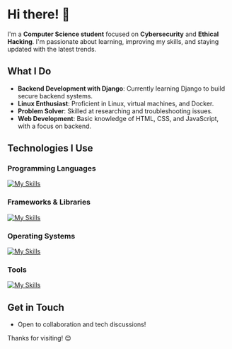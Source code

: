 
# Hi there! 👋

I'm a **Computer Science student** focused on **Cybersecurity** and **Ethical Hacking**. I'm passionate about learning, improving my skills, and staying updated with the latest trends.

## What I Do

- **Backend Development with Django**: Currently learning Django to build secure backend systems.
- **Linux Enthusiast**: Proficient in Linux, virtual machines, and Docker.
- **Problem Solver**: Skilled at researching and troubleshooting issues.
- **Web Development**: Basic knowledge of HTML, CSS, and JavaScript, with a focus on backend.

## Technologies I Use

### Programming Languages
[![My Skills](https://skillicons.dev/icons?i=js,cs,py,sqlite,mysql)](https://skillicons.dev)

### Frameworks & Libraries
[![My Skills](https://skillicons.dev/icons?i=django,anaconda,jquery)](https://skillicons.dev)

### Operating Systems
[![My Skills](https://skillicons.dev/icons?i=debian,kali,linux,windows,raspberrypi)](https://skillicons.dev)

### Tools
[![My Skills](https://skillicons.dev/icons?i=bash,docker,github,neovim,vim,vscode,obsidian)](https://skillicons.dev)

## Get in Touch

- Open to collaboration and tech discussions!

Thanks for visiting! 😊



<!--
**xXJuanDavidXx/xXJuanDavidXx** is a ✨ _special_ ✨ repository because its `README.md` (this file) appears on your GitHub profile.

Here are some ideas to get you started:

- 🔭 I’m currently working on ...
- 🌱 I’m currently learning ...
- 👯 I’m looking to collaborate on ...
- 🤔 I’m looking for help with ...
- 💬 Ask me about ...
- 📫 How to reach me: ...
- 😄 Pronouns: ...
- ⚡ Fun fact: ...
-->
